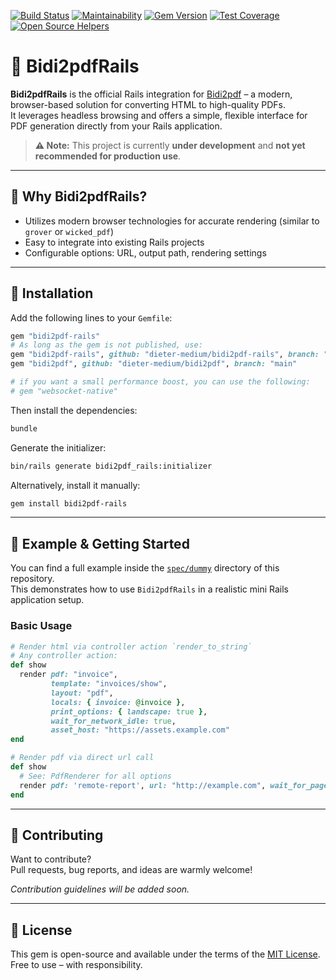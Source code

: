 [![Build Status](https://github.com/dieter-medium/bidi2pdf-rails/actions/workflows/ruby.yml/badge.svg)](https://github.com/dieter-medium/bidi2pdf-rails/blob/main/.github/workflows/ruby.yml)
[![Maintainability](https://api.codeclimate.com/v1/badges/6425d9893aa3a9ca243e/maintainability)](https://codeclimate.com/github/dieter-medium/bidi2pdf-rails/maintainability)
[![Gem Version](https://badge.fury.io/rb/bidi2pdf-rails.svg)](https://badge.fury.io/rb/bidi2pdf-rails)
[![Test Coverage](https://api.codeclimate.com/v1/badges/6425d9893aa3a9ca243e/test_coverage)](https://codeclimate.com/github/dieter-medium/bidi2pdf-rails/test_coverage)
[![Open Source Helpers](https://www.codetriage.com/dieter-medium/bidi2pdf-rails/badges/users.svg)](https://www.codetriage.com/dieter-medium/bidi2pdf-rails)

# 📄 Bidi2pdfRails

**Bidi2pdfRails** is the official Rails integration for [Bidi2pdf](https://github.com/dieter-medium/bidi2pdf) – a
modern, browser-based solution for converting HTML to high-quality PDFs.  
It leverages headless browsing and offers a simple, flexible interface for PDF generation directly from your Rails
application.

> **⚠️ Note:** This project is currently **under development** and **not yet recommended for production use**.

---

## 🚀 Why Bidi2pdfRails?

- Utilizes modern browser technologies for accurate rendering (similar to `grover` or `wicked_pdf`)
- Easy to integrate into existing Rails projects
- Configurable options: URL, output path, rendering settings

---

## 🔧 Installation

Add the following lines to your `Gemfile`:

```ruby
gem "bidi2pdf-rails"
# As long as the gem is not published, use:
gem "bidi2pdf-rails", github: "dieter-medium/bidi2pdf-rails", branch: "main"
gem "bidi2pdf", github: "dieter-medium/bidi2pdf", branch: "main"

# if you want a small performance boost, you can use the following:
# gem "websocket-native"
```

Then install the dependencies:

```bash
bundle
```

Generate the initializer:

```bash
bin/rails generate bidi2pdf_rails:initializer
```

Alternatively, install it manually:

```bash
gem install bidi2pdf-rails
```

---

## 🧪 Example & Getting Started

You can find a full example inside the [`spec/dummy`](spec/dummy) directory of this repository.  
This demonstrates how to use `Bidi2pdfRails` in a realistic mini Rails application setup.

### Basic Usage

```ruby
# Render html via controller action `render_to_string`
# Any controller action:
def show
  render pdf: "invoice",
         template: "invoices/show",
         layout: "pdf",
         locals: { invoice: @invoice },
         print_options: { landscape: true },
         wait_for_network_idle: true,
         asset_host: "https://assets.example.com"
end

# Render pdf via direct url call
def show
  # See: PdfRenderer for all options
  render pdf: 'remote-report', url: "http://example.com", wait_for_page_loaded: false, print_options: { page: { format: :A4 } }
end

```

---

## 🙌 Contributing

Want to contribute?  
Pull requests, bug reports, and ideas are warmly welcome!

*Contribution guidelines will be added soon.*

---

## 📄 License

This gem is open-source and available under the terms of the [MIT License](https://opensource.org/licenses/MIT).  
Free to use – with responsibility.
